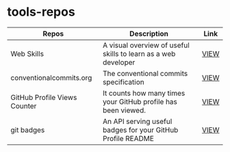 # tools-repos

| Repos | Description | Link |
| ------ | ------ | ------ |
| Web Skills | A visual overview of useful skills to learn as a web developer |  <a href="https://andreasbm.github.io/web-skills" target="_blank" aria-label="Link to Web Skills">VIEW</a>  |
| conventionalcommits.org | The conventional commits specification |  <a href="https://github.com/conventional-commits/conventionalcommits.org" target="_blank" aria-label="conventional commits">VIEW</a>  |
| GitHub Profile Views Counter | It counts how many times your GitHub profile has been viewed. |  <a href="https://github.com/antonkomarev/github-profile-views-counter" target="_blank" aria-label="GitHub Profile Views Counter">VIEW</a>  |
| git badges | An API serving useful badges for your GitHub Profile README |  <a href="https://github.com/puf17640/git-badges" target="_blank" aria-label="badges github profile readme">VIEW</a>  |


<!--| name | description |  <a href="#" target="_blank" aria-label="Short description">Link</a>  |-->
